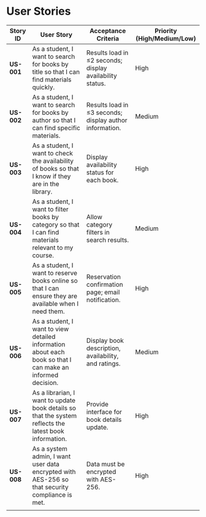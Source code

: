 # User Stories

| **Story ID** | **User Story**                                                                                  | **Acceptance Criteria**                                                    | **Priority (High/Medium/Low)** |
|--------------|-------------------------------------------------------------------------------------------------|----------------------------------------------------------------------------|--------------------------------|
| **US-001**   | As a student, I want to search for books by title so that I can find materials quickly.         | Results load in ≤2 seconds; display availability status.                  | High                           |
| **US-002**   | As a student, I want to search for books by author so that I can find specific materials.       | Results load in ≤3 seconds; display author information.                   | Medium                         |
| **US-003**   | As a student, I want to check the availability of books so that I know if they are in the library. | Display availability status for each book.                                 | High                           |
| **US-004**   | As a student, I want to filter books by category so that I can find materials relevant to my course. | Allow category filters in search results.                                  | Medium                         |
| **US-005**   | As a student, I want to reserve books online so that I can ensure they are available when I need them. | Reservation confirmation page; email notification.                         | High                           |
| **US-006**   | As a student, I want to view detailed information about each book so that I can make an informed decision. | Display book description, availability, and ratings.                       | Medium                         |
| **US-007**   | As a librarian, I want to update book details so that the system reflects the latest book information. | Provide interface for book details update.                                 | High                           |
| **US-008**   | As a system admin, I want user data encrypted with AES-256 so that security compliance is met.    | Data must be encrypted with AES-256.                                       | High                           |
                |

